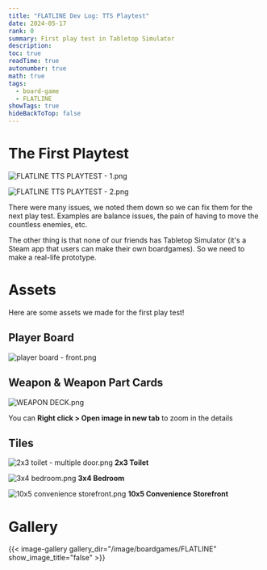 ```yaml
---
title: "FLATLINE Dev Log: TTS Playtest"
date: 2024-05-17
rank: 0
summary: First play test in Tabletop Simulator
description: 
toc: true
readTime: true
autonumber: true
math: true
tags:
  - board-game
  - FLATLINE
showTags: true
hideBackToTop: false
---
```

# The First Playtest

![FLATLINE TTS PLAYTEST - 1.png](</image/boardgames/FLATLINE/FLATLINE TTS PLAYTEST - 1.png>)

![FLATLINE TTS PLAYTEST - 2.png](</image/boardgames/FLATLINE/FLATLINE TTS PLAYTEST - 2.png>)

There were many issues, we noted them down so we can fix them for the next play test. Examples are balance issues, the pain of having to move the countless enemies, etc.

The other thing is that none of our friends has Tabletop Simulator (it's a Steam app that users can make their own boardgames). So we need to make a real-life prototype.

# Assets

Here are some assets we made for the first play test!

## Player Board
![player board - front.png](</image/boardgames/FLATLINE/player board - front.png>)

## Weapon & Weapon Part Cards
![WEAPON DECK.png](</image/boardgames/FLATLINE/WEAPON DECK.png>)

You can **Right click > Open image in new tab** to zoom in the details

## Tiles

![2x3 toilet - multiple door.png](</image/boardgames/FLATLINE/2x3 toilet - multiple door.png>)
**2x3 Toilet**

![3x4 bedroom.png](</image/boardgames/FLATLINE/3x4 bedroom.png>)
**3x4 Bedroom**

![10x5 convenience storefront.png](</image/boardgames/FLATLINE/10x5 convenience storefront.png>)
**10x5 Convenience Storefront**

# Gallery

{{< image-gallery gallery_dir="/image/boardgames/FLATLINE" show_image_title="false" >}}